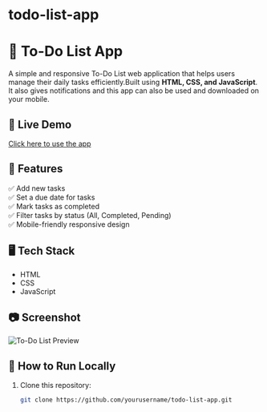 # todo-list-app

# 📝 To-Do List App
A simple and responsive To-Do List web application that helps users manage their daily tasks efficiently.Built using **HTML, CSS, and JavaScript**.
It also gives notifications and this app can also be used and downloaded on your mobile. 
 
## 🚀 Live Demo 
[Click here to use the app](https://doomsday234.github.io/todo-list-app/)  

## 📌 Features
✅ Add new tasks   
✅ Set a due date for tasks  
✅ Mark tasks as completed  
✅ Filter tasks by status (All, Completed, Pending)  
✅ Mobile-friendly responsive design  

## 🖥️ Tech Stack
- HTML  
- CSS  
- JavaScript  

## 📷 Screenshot
![To-Do List Preview](screenshot.png)  

## 📂 How to Run Locally
1. Clone this repository:
   ```bash
   git clone https://github.com/yourusername/todo-list-app.git
